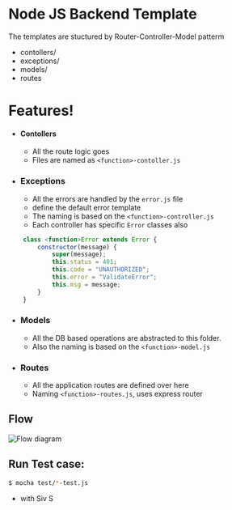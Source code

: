 # Node JS Backend Template

The templates are stuctured by Router-Controller-Model patterm

  - contollers/
  - exceptions/
  - models/
  - routes


# Features!

- #### Contollers 
  -  All the route logic goes
  -  Files are named as `<function>-contoller.js`
- ### Exceptions
    - All the errors are handled by the `error.js` file
    - define the default error template
    - The naming is based on the `<function>-controller.js`
    - Each controller has specific `Error` classes also
```js
    class <function>Error extends Error {
        constructor(message) {
            super(message);
            this.status = 401;
            this.code = "UNAUTHORIZED";
            this.error = "ValidateError";
            this.msg = message;
        }
    }
```
- ### Models
    - All the DB based operations are abstracted to this folder.
    - Also the naming is based on the `<function>-model.js`

- ### Routes
    - All the application routes are defined over here
    - Naming `<function>-routes.js`, uses express router

## Flow

![Flow diagram](https://i.ibb.co/TqPYHy3/Screen-Shot-2019-02-04-at-1-23-11-PM.png)


## Run Test case:
```sh
$ mocha test/*-test.js
```

- with Siv S
